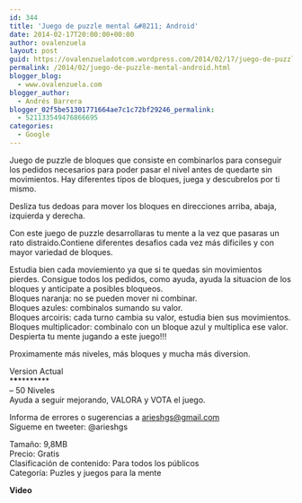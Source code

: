 ```yaml
---
id: 344
title: 'Juego de puzzle mental &#8211; Android'
date: 2014-02-17T20:00:00+00:00
author: ovalenzuela
layout: post
guid: https://ovalenzueladotcom.wordpress.com/2014/02/17/juego-de-puzzle-mental-android
permalink: /2014/02/juego-de-puzzle-mental-android.html
blogger_blog:
  - www.ovalenzuela.com
blogger_author:
  - Andrés Barrera
blogger_02f5be51301771664ae7c1c72bf29246_permalink:
  - 521133549476866695
categories:
  - Google
---
```

Juego de puzzle de bloques que consiste en combinarlos para conseguir los pedidos necesarios para poder pasar el nivel antes de quedarte sin movimientos. Hay diferentes tipos de bloques, juega y descubrelos por ti mismo.

Desliza tus dedoas para mover los bloques en direcciones arriba, abaja, izquierda y derecha.

Con este juego de puzzle desarrollaras tu mente a la vez que pasaras un rato distraido.Contiene diferentes desafios cada vez más dificiles y con mayor variedad de bloques.

Estudia bien cada moviemiento ya que si te quedas sin movimientos pierdes. Consigue todos los pedidos, como ayuda, ayuda la situacion de los bloques y anticipate a posibles bloqueos.  
Bloques naranja: no se pueden mover ni combinar.  
Bloques azules: combinalos sumando su valor.  
Bloques arcoiris: cada turno cambia su valor, estudia bien sus movimientos.  
Bloques multiplicador: combinalo con un bloque azul y multiplica ese valor.  
Despierta tu mente jugando a este juego!!!

Proximamente más niveles, más bloques y mucha más diversion.

Version Actual  
\***\***\***\*****  
&#8211; 50 Niveles  
Ayuda a seguir mejorando, VALORA y VOTA el juego.

Informa de errores o sugerencias a arieshgs@gmail.com  
Sigueme en tweeter: @arieshgs

Tamaño: 9,8MB  
Precio: Gratis  
Clasificación de contenido: Para todos los públicos  
Categoría: Puzles y juegos para la mente

**Video**